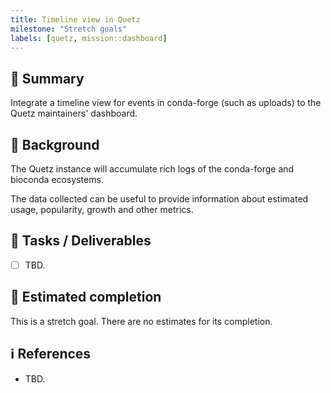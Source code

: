 ```yaml
---
title: Timeline view in Quetz
milestone: "Stretch goals"
labels: [quetz, mission::dashboard]
---
```



## 📌 Summary

Integrate a timeline view for events in conda-forge (such as uploads) to the Quetz maintainers' dashboard.

## 📝 Background

The Quetz instance will accumulate rich logs of the conda-forge and bioconda ecosystems.

The data collected can be useful to provide information about estimated usage, popularity, growth and other metrics.

## 🚀 Tasks / Deliverables

- [ ] TBD.

## 📅 Estimated completion

This is a stretch goal. There are no estimates for its completion.

## ℹ️ References

- TBD.

